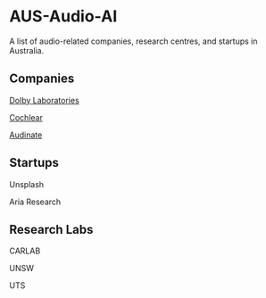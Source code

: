 # AUS-Audio-AI
A list of audio-related companies, research centres, and startups in Australia.


## Companies

[Dolby Laboratories](https://www.dolby.com/)

[Cochlear](https://www.cochlear.com/us/en/home)

[Audinate](https://www.audinate.com/)



## Startups

Unsplash

Aria Research


## Research Labs

CARLAB

UNSW

UTS

